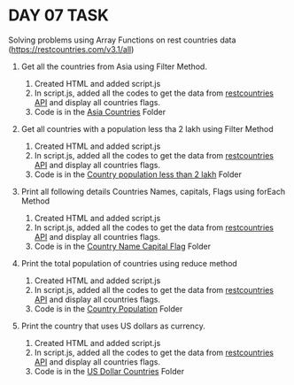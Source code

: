 # DAY 07 TASK

Solving problems using Array Functions on rest countries data (https://restcountries.com/v3.1/all)


1. Get all the countries from Asia using Filter Method.
    1. Created HTML and added script.js
    2. In script.js, added all the codes to get the data from [restcountries API](https://restcountries.com/v3.1/all) and display all countries flags.
    3. Code is in the [Asia Countries](./Asia%20Countries/) Folder

2. Get all countries with a population less tha 2 lakh using Filter Method
    1. Created HTML and added script.js
    2. In script.js, added all the codes to get the data from [restcountries API](https://restcountries.com/v3.1/all) and display all countries flags.
    3. Code is in the [Country population less than 2 lakh](./Country%20Population%20less%20than%202%20lakh/) Folder

3. Print all following details Countries Names, capitals, Flags using forEach Method
    1. Created HTML and added script.js
    2. In script.js, added all the codes to get the data from [restcountries API](https://restcountries.com/v3.1/all) and display all countries flags.
    3. Code is in the [Country Name Capital Flag](./Country%20Name%20Capital%20Flag/) Folder

4. Print the total population of countries using reduce method
    1. Created HTML and added script.js
    2. In script.js, added all the codes to get the data from [restcountries API](https://restcountries.com/v3.1/all) and display all countries flags.
    3. Code is in the [Country Population](./Country%20Population/) Folder

5. Print the country that uses US dollars as currency.
    1. Created HTML and added script.js
    2. In script.js, added all the codes to get the data from [restcountries API](https://restcountries.com/v3.1/all) and display all countries flags.
    3. Code is in the [US Dollar Countries](./US%20Dollar%20Countries/) Folder